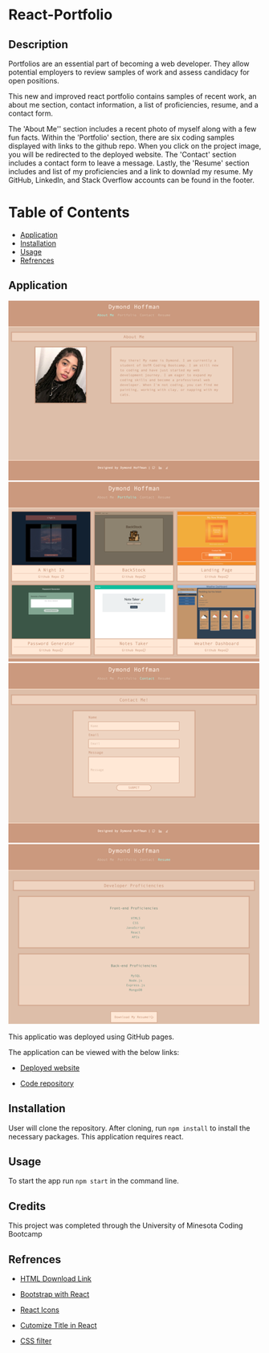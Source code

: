 # React-Portfolio

## Description
Portfolios are an essential part of becoming a web developer. They allow potential employers to review samples of work and assess candidacy for open positions. 

This new and improved react portfolio contains samples of recent work, an about me section, contact information, a list of proficiencies, resume, and a contact form.

The 'About Me'' section includes a recent photo of myself along with a few fun facts. Within the 'Portfolio' section, there are six coding samples displayed with links to the github repo. When you click on the project image, you will be redirected to the deployed website. The 'Contact' section includes a contact form to leave a message. Lastly, the 'Resume' section includes and list of my proficiencies and a link to downlad my resume. My GitHub, LinkedIn, and Stack Overflow accounts can be found in the footer.

# Table of Contents
- [Application](#application)
- [Installation](#installation)
- [Usage](#usage)
- [Refrences](#refrences)

## Application

![image of About page](./src/assets/images/about.png)
![image of Portfolio page](./src/assets/images/portfolio.png)
![image of Contact page](./src/assets/images/contact.png)
![image of Resume page](./src/assets/images/resume.png)


This applicatio was deployed using GitHub pages.

The application can be viewed with the below links:

* [Deployed website](https://dhoffman03.github.io/React-Portfolio/)

* [Code repository](https://github.com/dhoffman03/React-Portfolio.git)

## Installation
User will clone the repository. After cloning, run `npm install` to install the necessary packages. This application requires react.

## Usage
To start the app run `npm start` in the command line.

## Credits
This project was completed through the University of Minesota Coding Bootcamp
 
## Refrences 
* [HTML Download Link](https://www.w3schools.com/howto/howto_html_download_link.asp)

* [Bootstrap with React](https://www.geeksforgeeks.org/how-to-use-bootstrap-with-react/)

* [React Icons](https://react-icons.github.io/react-icons/)

* [Cutomize Title in React](https://betterprogramming.pub/how-to-customize-the-title-of-any-page-in-react-45ef14d2a695)

* [CSS filter](https://css-tricks.com/almanac/properties/f/filter/)


